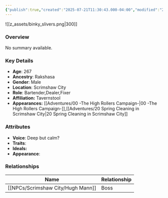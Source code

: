 ```yaml
---
{"publish":true,"created":"2025-07-21T11:30:43.000-04:00","modified":"2025-08-03T21:37:52.966-04:00","published":"2025-08-03T21:37:52.966-04:00","cssclasses":"","Age":"267","Ancestry":"Rakshasa","Gender":"Male","Location":["Scrimshaw City"],"Role":["Bartender","Dealer","Fixer"],"Affiliation":["Tavernstool"],"Appearances":["[[00 -The High Rollers Campaign-]]","[[20 Spring Cleaning in Scrimshaw City]]"]}
---
```



![[z_assets/binky_slivers.png|300]]

### Overview
No summary available.

### Key Details
- **Age**: 267
- **Ancestry**: Rakshasa
- **Gender**: Male
- **Location**: Scrimshaw City
- **Role**: Bartender,Dealer,Fixer
- **Affiliation:** Tavernstool
- **Appearances:** [[Adventures/00 -The High Rollers Campaign-\|00 -The High Rollers Campaign-]],[[Adventures/20 Spring Cleaning in Scrimshaw City\|20 Spring Cleaning in Scrimshaw City]]

### Attributes
- **Voice**: Deep but calm?
- **Traits**: 
- **Ideals:** 
- **Appearance**:

### Relationships

| Name          | Relationship |
| ------------- | ------------ |
| [[NPCs/Scrimshaw City/Hugh Mann]] | Boss         |
